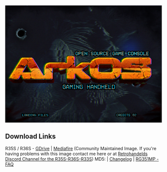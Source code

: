 ![](https://raw.githubusercontent.com/AeolusUX/ArkOS-R3XS/main/logo.bmp)
## Download Links
R35S / R36S - [GDrive](https://drive.google.com/file/d/10z7j7IZ7WX3y10ZJBW_a2-agcIe1Dx9m/view?usp=sharing) | 
[Mediafire](https://www.mediafire.com/file/da4193t5vsjfsbr/ArkOS_R35S-R36S_v2.0_1272024-1.img.xz/file) 
(Community Maintained Image. If you're having problems with this image contact me here or at [Retrohandelds Discord Channel for the R35S-R36S-R33S](https://discord.com/channels/741895796315914271/1185499524257558600)) MD5: | [Changelog](https://github.com/christianhaitian/arkos/raw/main/changelogs/rg351mp-changelog) | [RG351MP - FAQ](https://github.com/christianhaitian/arkos/wiki/Frequently-Asked-Questions---RG351MP)
